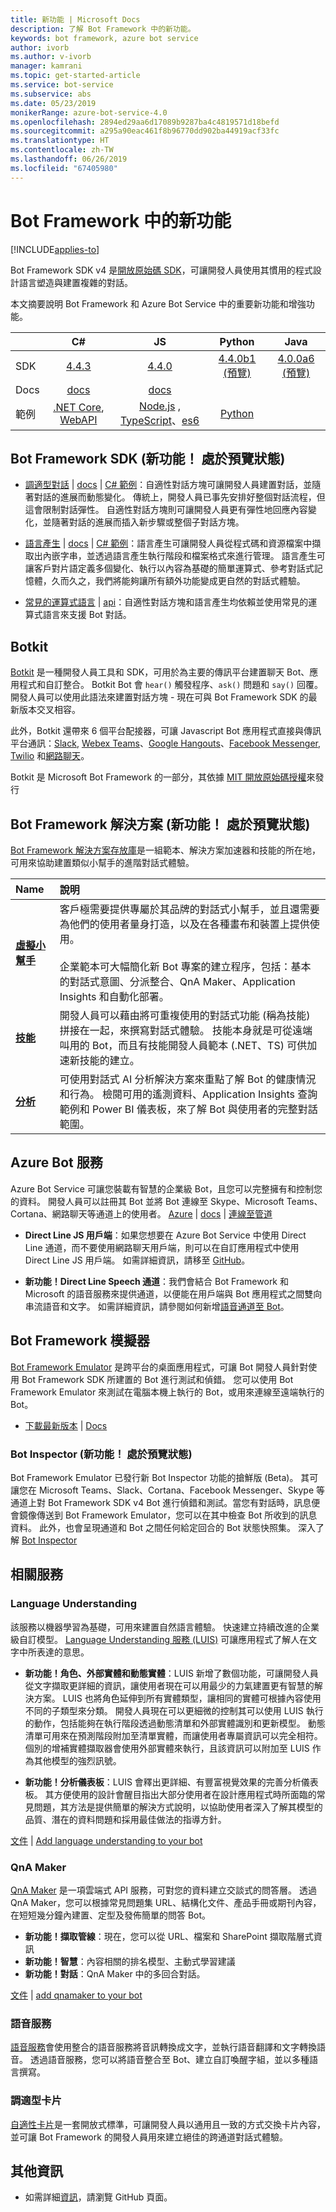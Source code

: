 ```yaml
---
title: 新功能 | Microsoft Docs
description: 了解 Bot Framework 中的新功能。
keywords: bot framework, azure bot service
author: ivorb
ms.author: v-ivorb
manager: kamrani
ms.topic: get-started-article
ms.service: bot-service
ms.subservice: abs
ms.date: 05/23/2019
monikerRange: azure-bot-service-4.0
ms.openlocfilehash: 2894ed29aa6d17089b9287ba4c4819571d18befd
ms.sourcegitcommit: a295a90eac461f8b96770dd902ba44919acf33fc
ms.translationtype: HT
ms.contentlocale: zh-TW
ms.lasthandoff: 06/26/2019
ms.locfileid: "67405980"
---
```

# <a name="whats-new-in-bot-framework"></a>Bot Framework 中的新功能

[!INCLUDE[applies-to](includes/applies-to.md)]

Bot Framework SDK v4 是[開放原始碼 SDK][1a]，可讓開發人員使用其慣用的程式設計語言塑造與建置複雜的對話。

本文摘要說明 Bot Framework 和 Azure Bot Service 中的重要新功能和增強功能。

|   | C#  | JS  | Python |  Java | 
|---|:---:|:---:|:------:|:-----:|
|SDK |[4.4.3][1] | [4.4.0][2] | [4.4.0b1 (預覽)][3] | [4.0.0a6 (預覽)][3a]|
|Docs | [docs][5] |[docs][5] |  | |
|範例 |[.NET Core][6], [WebAPI][10] |[Node.js][7] , [TypeScript][8]、[es6][9]  | [Python][111] | | 

[1a]:https://github.com/microsoft/botframework-sdk/#readme
[1]:https://github.com/Microsoft/botbuilder-dotnet/#packages
[2]:https://github.com/Microsoft/botbuilder-js#packages
[3]:https://github.com/Microsoft/botbuilder-python#packages
[3a]:https://github.com/Microsoft/botbuilder-java#packages
[4]:https://github.com/Microsoft/botbuilder-java#packages
[5]:https://docs.microsoft.com/azure/bot-service/?view=azure-bot-service-4.0
[6]:https://github.com/Microsoft/BotBuilder-Samples/tree/master/samples/csharp_dotnetcore
[7]:https://github.com/Microsoft/BotBuilder-Samples/tree/master/samples/javascript_nodejs
[8]:https://github.com/Microsoft/BotBuilder-Samples/tree/master/samples/javascript_typescript
[9]:https://github.com/Microsoft/BotBuilder-Samples/tree/master/samples/javascript_es6
[10]:https://github.com/Microsoft/BotBuilder-Samples/tree/master/samples/csharp_webapi
[111]:https://github.com/Microsoft/botbuilder-python/tree/master/samples

<a name="V4-whats-new"></a>
## <a name="bot-framework-sdk-new-in-preview"></a>Bot Framework SDK (新功能！ 處於預覽狀態)

- [調適型對話][47] | [docs][48] | [C# 範例][49]：自適性對話方塊可讓開發人員建置對話，並隨著對話的進展而動態變化。  傳統上，開發人員已事先安排好整個對話流程，但這會限制對話彈性。  自適性對話方塊則可讓開發人員更有彈性地回應內容變化，並隨著對話的進展而插入新步驟或整個子對話方塊。 

- [語言產生][43] | [docs][44] | [C# 範例][45]：語言產生可讓開發人員從程式碼和資源檔案中擷取出內嵌字串，並透過語言產生執行階段和檔案格式來進行管理。  語言產生可讓客戶對片語定義多個變化、執行以內容為基礎的簡單運算式、參考對話式記憶體，久而久之，我們將能夠讓所有額外功能變成更自然的對話式體驗。

- [常見的運算式語言][40] | [api][41]：自適性對話方塊和語言產生均依賴並使用常見的運算式語言來支援 Bot 對話。

[40]:https://github.com/Microsoft/BotBuilder-Samples/tree/master/experimental/common-expression-language#readme
[41]:https://github.com/Microsoft/BotBuilder-Samples/blob/master/experimental/common-expression-language/api-reference.md
[43]:https://github.com/Microsoft/BotBuilder-Samples/tree/master/experimental/language-generation#readme
[44]:https://github.com/Microsoft/BotBuilder-Samples/tree/master/experimental/language-generation/docs
[45]:https://github.com/Microsoft/BotBuilder-Samples/tree/master/experimental/language-generation/csharp_dotnetcore
[46]:https://github.com/Microsoft/BotBuilder-Samples/tree/master/experimental/language-generation/javascript_nodejs/13.core-bot
[47]:https://github.com/Microsoft/BotBuilder-Samples/tree/master/experimental/adaptive-dialog#readme
[48]:https://github.com/Microsoft/BotBuilder-Samples/tree/master/experimental/adaptive-dialog/docs
[49]:https://github.com/Microsoft/BotBuilder-Samples/tree/master/experimental/adaptive-dialog/csharp_dotnetcore
[50]:https://github.com/Microsoft/BotBuilder-Samples/tree/master/experimental/adaptive-dialog/declarative

## <a name="botkit"></a>Botkit
[Botkit][100] 是一種開發人員工具和 SDK，可用於為主要的傳訊平台建置聊天 Bot、應用程式和自訂整合。 Botkit Bot 會 `hear()` 觸發程序、`ask()` 問題和 `say()` 回覆。 開發人員可以使用此語法來建置對話方塊 - 現在可與 Bot Framework SDK 的最新版本交叉相容。 

此外，Botkit 還帶來 6 個平台配接器，可讓 Javascript Bot 應用程式直接與傳訊平台通訊：[Slack][102], [Webex Teams][103]、[Google Hangouts][104]、[Facebook Messenger][105], [Twilio][106] 和[網路聊天][107]。

Botkit 是 Microsoft Bot Framework 的一部分，其依據 [MIT 開放原始碼授權][101]來發行

[100]:https://github.com/howdyai/botkit#readme
[101]:https://github.com/howdyai/botkit/blob/master/LICENSE.md
[102]:https://github.com/howdyai/botkit/tree/master/packages/botbuilder-adapter-slack#readme
[103]:https://github.com/howdyai/botkit/tree/master/packages/botbuilder-adapter-webex#readme
[104]:https://github.com/howdyai/botkit/tree/master/packages/botbuilder-adapter-hangouts#readme
[105]:https://github.com/howdyai/botkit/tree/master/packages/botbuilder-adapter-facebook#readme
[106]:https://github.com/howdyai/botkit/tree/master/packages/botbuilder-adapter-twilio-sms#readme
[107]:https://github.com/howdyai/botkit/tree/master/packages/botbuilder-adapter-web#readme

## <a name="bot-framework-solutions-new-in-preview"></a>Bot Framework 解決方案 (新功能！ 處於預覽狀態)

[Bot Framework 解決方案存放庫](https://github.com/Microsoft/AI#readme)是一組範本、解決方案加速器和技能的所在地，可用來協助建置類似小幫手的進階對話式體驗。

| Name | 說明 |  
|:------------|:------------| 
|[**虛擬小幫手**](https://github.com/Microsoft/AI/tree/master/docs#virtual-assistant) | 客戶極需要提供專屬於其品牌的對話式小幫手，並且還需要為他們的使用者量身打造，以及在各種畫布和裝置上提供使用。 <br/><br/> 企業範本可大幅簡化新 Bot 專案的建立程序，包括：基本的對話式意圖、分派整合、QnA Maker、Application Insights 和自動化部署。|
|[**技能**](https://github.com/Microsoft/AI/blob/master/docs/overview/skills.md)| 開發人員可以藉由將可重複使用的對話式功能 (稱為技能) 拼接在一起，來撰寫對話式體驗。 技能本身就是可從遠端叫用的 Bot，而且有技能開發人員範本 (.NET、TS) 可供加速新技能的建立。 
|[**分析**](https://github.com/Microsoft/AI/blob/master/docs/readme.md#analytics)| 可使用對話式 AI 分析解決方案來重點了解 Bot 的健康情況和行為。 檢閱可用的遙測資料、Application Insights 查詢範例和 Power BI 儀表板，來了解 Bot 與使用者的完整對話範圍。 |

## <a name="azure-bot-service"></a>Azure Bot 服務
Azure Bot Service 可讓您裝載有智慧的企業級 Bot，且您可以完整擁有和控制您的資料。 開發人員可以註冊其 Bot 並將 Bot 連線至 Skype、Microsoft Teams、Cortana、網路聊天等通道上的使用者。 [Azure][27]  |  [docs][28] | [連線至管道][29] 

* **Direct Line JS 用戶端**：如果您想要在 Azure Bot Service 中使用 Direct Line 通道，而不要使用網路聊天用戶端，則可以在自訂應用程式中使用 Direct Line JS 用戶端。 如需詳細資訊，請移至 [GitHub][30]。

<a name="ABS-whats-new"></a>

* **新功能！Direct Line Speech 通道**：我們會結合 Bot Framework 和 Microsoft 的語音服務來提供通道，以便能在用戶端與 Bot 應用程式之間雙向串流語音和文字。  如需詳細資訊，請參閱如何新增[語音通道至 Bot](https://docs.microsoft.com/azure/bot-service/directline-speech-bot?view=azure-bot-service-4.0)。

[27]:https://azure.microsoft.com/services/bot-service/
[28]:https://docs.microsoft.com/azure/bot-service/bot-service-overview-introduction?view=azure-bot-service-4.0
[29]:https://docs.microsoft.com/azure/bot-service/bot-service-manage-channels?view=azure-bot-service-4.0
[30]:https://github.com/Microsoft/BotFramework-DirectLineJS/blob/master/README.md


## <a name="bot-framework-emulator"></a>Bot Framework 模擬器
[Bot Framework Emulator][60] 是跨平台的桌面應用程式，可讓 Bot 開發人員針對使用 Bot Framework SDK 所建置的 Bot 進行測試和偵錯。 您可以使用 Bot Framework Emulator 來測試在電腦本機上執行的 Bot，或用來連線至遠端執行的 Bot。

- [下載最新版本][61] | [Docs][62]

<a name="Emulator-whats-new"></a>
### <a name="bot-inspector-new-in-preview"></a>Bot Inspector (新功能！ 處於預覽狀態)

Bot Framework Emulator 已發行新 Bot Inspector 功能的搶鮮版 (Beta)。 其可讓您在 Microsoft Teams、Slack、Cortana、Facebook Messenger、Skype 等通道上對 Bot Framework SDK v4 Bot 進行偵錯和測試。當您有對話時，訊息便會鏡像傳送到 Bot Framework Emulator，您可以在其中檢查 Bot 所收到的訊息資料。 此外，也會呈現通道和 Bot 之間任何給定回合的 Bot 狀態快照集。 深入了解 [Bot Inspector](https://github.com/Microsoft/BotFramework-Emulator/blob/master/content/CHANNELS.md)

[60]:https://github.com/Microsoft/BotFramework-Emulator#readme
[61]:https://github.com/Microsoft/BotFramework-Emulator/releases/latest
[62]:https://docs.microsoft.com/azure/bot-service/bot-service-debug-emulator?view=azure-bot-service-4.0


## <a name="related-services"></a>相關服務

### <a name="language-understanding"></a>Language Understanding 
該服務以機器學習為基礎，可用來建置自然語言體驗。 快速建立持續改進的企業級自訂模型。 [Language Understanding 服務 (LUIS)][30] 可讓應用程式了解人在文字中所表達的意思。

<a name="LUIS-whats-new"></a>

- **新功能！角色、外部實體和動態實體**：LUIS 新增了數個功能，可讓開發人員從文字擷取更詳細的資訊，讓使用者現在可以用最少的力氣建置更有智慧的解決方案。 LUIS 也將角色延伸到所有實體類型，讓相同的實體可根據內容使用不同的子類型來分類。 開發人員現在可以更細微的控制其可以使用 LUIS 執行的動作，包括能夠在執行階段透過動態清單和外部實體識別和更新模型。 動態清單可用來在預測階段附加至清單實體，而讓使用者專屬資訊可以完全相符。 個別的增補實體擷取器會使用外部實體來執行，且該資訊可以附加至 LUIS 作為其他模型的強烈訊號。

- **新功能！分析儀表板**：LUIS 會釋出更詳細、有豐富視覺效果的完善分析儀表板。 其方便使用的設計會醒目指出大部分使用者在設計應用程式時所面臨的常見問題，其方法是提供簡單的解決方式說明，以協助使用者深入了解其模型的品質、潛在的資料問題和採用最佳做法的指導方針。

[文件][31] | [Add language understanding to your bot][32] 

[18]:https://github.com/Microsoft/botbuilder-tools/tree/master/packages/LUIS#readme
[19]:https://github.com/Microsoft/botbuilder-tools/tree/master/packages/QnAMaker#readme
[30]:https://www.luis.ai
[31]:https://docs.microsoft.com/azure/cognitive-services/LUIS/Home
[32]:https://docs.microsoft.com/azure/bot-service/bot-builder-howto-v4-luis?view=azure-bot-service-4.0&branch=pr-en-us-1325&tabs=csharp

### <a name="qna-maker"></a>QnA Maker
[QnA Maker][33] 是一項雲端式 API 服務，可對您的資料建立交談式的問答層。 透過 QnA Maker，您可以根據常見問題集 URL、結構化文件、產品手冊或期刊內容，在短短幾分鐘內建置、定型及發佈簡單的問答 Bot。

<a name="QnA-whats-new"></a>

- **新功能！擷取管線**：現在，您可以從 URL、檔案和 SharePoint 擷取階層式資訊
- **新功能！智慧**：內容相關的排名模型、主動式學習建議
- **新功能！對話**：QnA Maker 中的多回合對話。

[文件][34]  | [add qnamaker to your bot][35] 

[33]:https://www.qnamaker.ai/
[34]:https://aka.ms/qnamaker-docs-home
[35]:https://docs.microsoft.com/azure/bot-service/bot-builder-howto-qna?view=azure-bot-service-4.0&branch=pr-en-us-1325&tabs=cs

### <a name="speech-services"></a>語音服務
[語音服務](https://docs.microsoft.com/azure/cognitive-services/speech-service/)會使用整合的語音服務將音訊轉換成文字，並執行語音翻譯和文字轉換語音。 透過語音服務，您可以將語音整合至 Bot、建立自訂喚醒字組，並以多種語言撰寫。

### <a name="adaptive-cards"></a>調適型卡片
[自適性卡片](https://adaptivecards.io)是一套開放式標準，可讓開發人員以通用且一致的方式交換卡片內容，並可讓 Bot Framework 的開發人員用來建立絕佳的跨通道對話式體驗。

## <a name="additional-information"></a>其他資訊
- 如需詳細[資訊](https://github.com/Microsoft/botframework/blob/master/whats-new.md#whats-new)，請瀏覽 GitHub 頁面。
